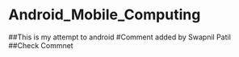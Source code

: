 # Android_Mobile_Computing
##This is my attempt to android
#Comment added by Swapnil Patil
##Check Commnet 